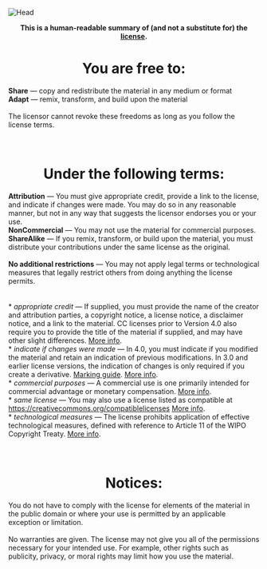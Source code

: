 ![Head](https://nayemador.com/energized/images/license_head.svg)

<div align="center">
  <b>This is a human-readable summary of (and not a substitute for) the <a href="https://github.com/EnergizedProtection/block/blob/master/LICENSE">license</a>.</b>
</div>

<h1 align="center">You are free to:</h1> 

<div lign="center">
<b>Share</b> — copy and redistribute the material in any medium or format
</br><b>Adapt</b> — remix, transform, and build upon the material
</br>
</br>The licensor cannot revoke these freedoms as long as you follow the license terms.
</div>

</br>
</br>

<h1 align="center">Under the following terms:</h1> 

<div lign="center">
<b>Attribution</b> — You must give appropriate credit, provide a link to the license, and indicate if changes were made. You may do so in any reasonable manner, but not in any way that suggests the licensor endorses you or your use.
</br><b>NonCommercial</b> — You may not use the material for commercial purposes.
</br><b>ShareAlike</b> — If you remix, transform, or build upon the material, you must distribute your contributions under the same license as the original.
</br>
</br><b>No additional restrictions</b> — You may not apply legal terms or technological measures that legally restrict others from doing anything the license permits.
</br>
</br>
</br>* <i>appropriate credit</i> — If supplied, you must provide the name of the creator and attribution parties, a copyright notice, a license notice, a disclaimer notice, and a link to the material. CC licenses prior to Version 4.0 also require you to provide the title of the material if supplied, and may have other slight differences. <a href="https://wiki.creativecommons.org/License_Versions#Detailed_attribution_comparison_chart">More info</a>.
</br>* <i>indicate if changes were made</i> — In 4.0, you must indicate if you modified the material and retain an indication of previous modifications. In 3.0 and earlier license versions, the indication of changes is only required if you create a derivative. <a href="https://wiki.creativecommons.org/Best_practices_for_attribution#This_is_a_good_attribution_for_material_you_modified_slightly">Marking guide</a>. <a href="https://wiki.creativecommons.org/License_Versions#Modifications_and_adaptations_must_be_marked_as_such ">More info</a>.
</br>* <i>commercial purposes</i> — A commercial use is one primarily intended for commercial advantage or monetary compensation. <a href="https://wiki.creativecommons.org/Frequently_Asked_Questions#Does_my_use_violate_the_NonCommercial_clause_of_the_licenses.3F">More info</a>.
</br>* <i>same license</i> — You may also use a license listed as compatible at <a href="https://creativecommons.org/compatiblelicenses">https://creativecommons.org/compatiblelicenses</a> <a href="https://wiki.creativecommons.org/FAQ#If_I_derive_or_adapt_material_offered_under_a_Creative_Commons_license.2C_which_CC_license.28s.29_can_I_use.3F">More info</a>.
</br>* <i>technological measures</i> — The license prohibits application of effective technological measures, defined with reference to Article 11 of the WIPO Copyright Treaty. <a href="https://wiki.creativecommons.org/License_Versions#Application_of_effective_technological_measures_by_users_of_CC-licensed_works_prohibited">More info</a>.
</div>

</br>
</br>

<h1 align="center">Notices:</h1> 

<div lign="center">
You do not have to comply with the license for elements of the material in the public domain or where your use is permitted by an applicable exception or limitation.
</br>
</br>No warranties are given. The license may not give you all of the permissions necessary for your intended use. For example, other rights such as publicity, privacy, or moral rights may limit how you use the material.
</div>